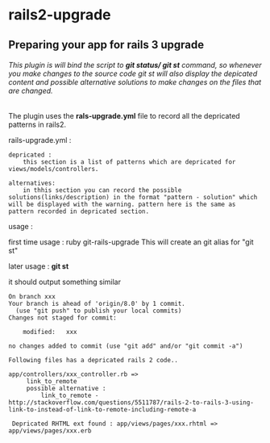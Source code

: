 
# rails2-upgrade

## Preparing your app for rails 3 upgrade


######  This plugin is will bind the script to **git status/ git st** command, so whenever you make changes to the source code git st will also display the depicated content and possible alternative solutions to make changes on the files that are changed.


The plugin uses the **rals-upgrade.yml** file to record all the depricated patterns in rails2.

rails-upgrade.yml :


	depricated : 
		this section is a list of patterns which are depricated for views/models/controllers.

	alternatives: 
		in thhis section you can record the possible solutions(links/description) in the format "pattern - solution" which will be displayed with the warning. pattern here is the same as pattern recorded in depricated section.


usage :

first time usage : ruby git-rails-upgrade
				   This will create an git alias for "git st"

later usage : **git st**

it should output something similar

```
On branch xxx
Your branch is ahead of 'origin/8.0' by 1 commit.
  (use "git push" to publish your local commits)
Changes not staged for commit:

	modified:   xxx

no changes added to commit (use "git add" and/or "git commit -a")

Following files has a depricated rails 2 code..

app/controllers/xxx_controller.rb =>
	 link_to_remote
	 possible alternative :
		 link_to_remote - http://stackoverflow.com/questions/5511787/rails-2-to-rails-3-using-link-to-instead-of-link-to-remote-including-remote-a

 Depricated RHTML ext found : app/views/pages/xxx.rhtml => app/views/pages/xxx.erb
 
 ```



